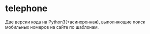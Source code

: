 # telephone
Две версии кода на Python3(+асинхронная), выполняющие поиск мобильных номеров на сайте по шаблонам.
